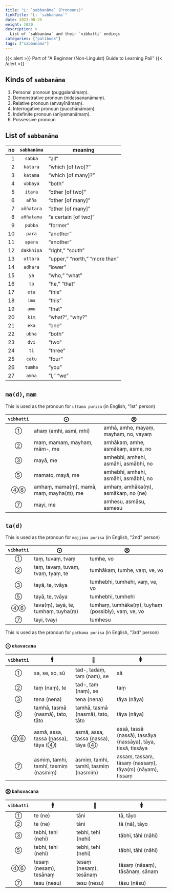 ```yaml
---
title: "L: `sabbanāma` (Pronouns)"
linkTitle: "L: `sabbanāma`"
date: 2023-08-25
weight: 1020
description: >
  List of `sabbanāma` and their `vibhatti` endings
categories: ["palibook"]
tags: ["sabbanāma"]
---
```


{{< alert >}}
Part of "A Beginner (Non-Linguist) Guide to Learning Pali"
{{< /alert >}}

## Kinds of `sabbanāma`

1. Personal pronoun (puggalanāmaṃ).
2. Demonstrative pronoun (nidassananāmaṃ).
3. Relative pronoun (anvayīnāmaṃ).
4. Interrogative pronoun (pucchānāmaṃ).
5. Indefinite pronoun (anīyamanāmaṃ).
6. Possessive pronoun

## List of `sabbanāma`

| no | `sabbanāma` | meaning |
| --: | :-: | --- |
| 1 | `sabba` | “all” |
| 2 | `katara` | “which [of two]?” |
| 3 | `katama` | “which [of many]?” |
| 4 | `ubbaya` | “both” |
| 5 | `itara` | “other [of two]” |
| 6 | `añña` | “other [of many]” |
| 7 | `aññatara` | “other [of many]” |
| 8 | `aññatama` | “a certain [of two]” |
| 9 | `pubba` | “former” |
| 10 | `para` | “another” |
| 11 | `apara` | “another” |
| 12 | `dakkhiṇa` | “right,” “south” |
| 13 | `uttara` | “upper,” “north,” “more than” |
| 14 | `adhara` | “lower” |
| 15 | `ya` | “who,” “what” |
| 16 | `ta` | “he,” “that” |
| 17 | `eta` | “this” |
| 18 | `ima` | “this” |
| 19 | `amu` | “that” |
| 20 | `kiṃ` | “what?”, “why?” |
| 21 | `eka` | “one” |
| 22 | `ubha` | “both” |
| 23 | `dvi` | “two” |
| 24 | `ti` | “three” |
| 25 | `catu` | “four” |
| 26 | `tumha` | “you” |
| 27 | `amha` | “I,” “we” |

## `ma(d)`, `mam`

This is used as the pronoun for `uttama purisa` (in English, "1st" person)

| `vibhatti` | ⨀ | ⨂ |
| :-: | --- | --- |
| ① | ahaṃ (amhi, asmi, mhi) | amhā, amhe, mayaṃ, mayhaṃ, no, vayaṃ |
| ② | maṃ, mamaṃ, mayhaṃ, mām-, me | amhākaṃ, amhe, asmākaṃ, asme, no |
| ③ | mayā, me | amhebhi, amhehi, asmāhi, asmābhi, no |
| ⑤ | mamato, mayā, me | amhebhi, amhehi, asmāhi, asmābhi, no |
| ④⑥ | amhaṃ, mama(ṃ), mamā, maṃ, mayha(ṃ), me | amhaṃ, amhāka(ṃ), asmākaṃ, no (ne) |
| ⑦ | mayi, me | amhesu, asmāsu, asmesu |

## `ta(d)`

This is used as the pronoun for `majjima purisa` (in English, "2nd" person)

| `vibhatti` | ⨀ | ⨂ |
| :-: | --- | --- |
| ① | taṃ, tuvaṃ, tvaṃ | tumhe, vo |
| ② | taṃ, tavaṃ, tuvaṃ, tvaṃ, tyaṃ, te | tumhākaṃ, tumhe, vaṃ, ve, vo |
| ③ | tayā, te, tvāya | tumhebhi, tumhehi, vaṃ, ve, vo |
| ⑤ | tayā, te, tvāya | tumhebhi, tumhehi |
| ④⑥ | tava(ṃ), tayā, te, tumhaṃ, tuyha(ṃ) | tumhaṃ, tumhāka(ṃ), tuyhaṃ (possibly), vaṃ, ve, vo |
| ⑦ | tayi, tvayi | tumhesu |

This is used as the pronoun for `paṭhama purisa` (in English, "3rd" person)

### ⨀ `ekavacana`

| `vibhatti` | 🚹 | 🚻 | 🚺 |
| :-: | --- | --- | --- |
| ① | sa, se, so, sū | tad-, tadaṃ, taṃ (naṃ), se | sā |
| ② | taṃ (naṃ), te | tad-, taṃ (naṃ), se | taṃ |
| ③ | tena (nena) | tena (nena) | tāya (nāya) |
| ⑤ | tamhā, tasmā (nasmā), tato, tāto | tamhā, tasmā (nasmā), tato, tāto | tāya (nāya) |
| ④⑥ | asmā, assa, tassa (nassa), tāya (④) | asmā, assa, tassa (nassa), tāya (④) | assā, tassā (nassā), tassāya (nassāya), tāya, tissā, tissāya |
| ⑦ | asmiṃ, tamhi, tamhī, tasmiṃ (nasmiṃ) | asmiṃ, tamhi, tamhī, tasmiṃ (nasmiṃ) | assaṃ, tassaṃ, tāsaṃ (nassaṃ), tāya(ṃ) (nāyaṃ), tissaṃ |

### ⨂ `bahuvacana`

| `vibhatti` | 🚹 | 🚻 | 🚺 |
| :-: | --- | --- | --- |
| ① | te (ne) | tāni | tā, tāyo |
| ② | te (ne) | tāni | tā (nā), tāyo |
| ③ | tebhi, tehi (nehi) | tebhi, tehi (nehi) | tābhi, tāhi (nāhi) |
| ⑤ | tebhi, tehi (nehi) | tebhi, tehi (nehi) | tābhi, tāhi (nāhi) |
| ④⑥ | tesaṃ (nesaṃ), tesānaṃ | tesaṃ (nesaṃ), tesānaṃ | tāsaṃ (nāsaṃ), tāsānaṃ, sānaṃ |
| ⑦ | tesu (nesu) | tesu (nesu) | tāsu (nāsu) |
